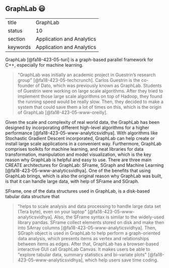 ## GraphLab :smiley:


|          |                           |
| -------- | ------------------------- |
| title    | GraphLab                  | 
| status   | 10                        |
| section  | Application and Analytics |
| keywords | Application and Analytics |



GraphLab [@fa18-423-05-turi] is a graph-based parallel framework for C++,
especially for machine learning.
> "GraphLab was initially an academic project in Guestrin’s research group"
> [@fa18-423-05-techcrunch].
Carlos Guestrin is the co-founder of Dato, which was previously known as
GraphLab. Students of Guestrin were working on large scale algorithms. After
they tried to implement those large scale algorithms on top of Hadoop, they
found the running speed would be really slow. Then, they decided to make a
system that could save them a lot of times on this, which is the origin of
GraphLab [@fa18-423-05-www-oreilly].

Given the scale and complexity of real world data, the GraphLab has been
designed by incorporating different high-level algorithms for a higher
performance [@fa18-423-05-www-analyticsvidhya]. With algorithms like Stochastic
Gradient Descent incorporated, GraphLab can help create or install large scale
applications in a convenient way. Furthermore, GraphLab comprises toolkits for
machine learning, and neat libraries for data transformation, manipulation and
model visualization, which is the key reason why GraphLab is helpful and easy to
use. There are three main CREATE architectures for GraphLab: SFrame, SGraph and
Machine Learning [@fa18-423-05-www-analyticsvidhya]. One of the benefits that
using GraphLab brings, which is also the original reason why GraphLab was built,
is that it can handle large data, with help of SFrame and SGraph.

SFrame, one of the data structures used in GraphLab, is a disk-based tabular
data structure that
> "helps to scale analysis and data processing to handle large data set (Tera
> byte), even on your laptop" [@fa18-423-05-www-analyticsvidhya].
Also, the SFrame syntax is similar to the widely-used library pandas. SFrame
collect elements stored on disk and make then into SArray columns
[@fa18-423-05-www-analyticsvidhya]. Then, SGraph object is used in GraphLab to
help perform a graph-oriented data analysis, which presents items as vertex and
relationships between items as edges. After that, GraphLab has a browser-based
interactive GUI call GraphLab Canvas. It makes users be able to
> "explore tabular data, summary statistics and bi-variate plots"
> [@fa18-423-05-www-analyticsvidhya],
which help users save time coding.


    
